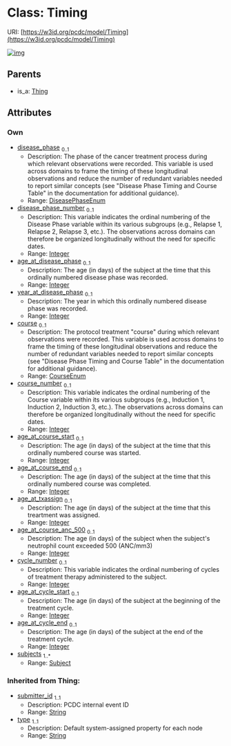 
# Class: Timing




URI: [https://w3id.org/pcdc/model/Timing](https://w3id.org/pcdc/model/Timing)


[![img](https://yuml.me/diagram/nofunky;dir:TB/class/[Subject]<subjects%201..*-++[Timing&#124;disease_phase:DiseasePhaseEnum%20%3F;disease_phase_number:integer%20%3F;age_at_disease_phase:integer%20%3F;year_at_disease_phase:integer%20%3F;course:CourseEnum%20%3F;course_number:integer%20%3F;age_at_course_start:integer%20%3F;age_at_course_end:integer%20%3F;age_at_txassign:integer%20%3F;age_at_course_anc_500:integer%20%3F;cycle_number:integer%20%3F;age_at_cycle_start:integer%20%3F;age_at_cycle_end:integer%20%3F;submitter_id(i):string;type(i):string],[Thing]^-[Timing],[Thing],[Subject])](https://yuml.me/diagram/nofunky;dir:TB/class/[Subject]<subjects%201..*-++[Timing&#124;disease_phase:DiseasePhaseEnum%20%3F;disease_phase_number:integer%20%3F;age_at_disease_phase:integer%20%3F;year_at_disease_phase:integer%20%3F;course:CourseEnum%20%3F;course_number:integer%20%3F;age_at_course_start:integer%20%3F;age_at_course_end:integer%20%3F;age_at_txassign:integer%20%3F;age_at_course_anc_500:integer%20%3F;cycle_number:integer%20%3F;age_at_cycle_start:integer%20%3F;age_at_cycle_end:integer%20%3F;submitter_id(i):string;type(i):string],[Thing]^-[Timing],[Thing],[Subject])

## Parents

 *  is_a: [Thing](Thing.md)

## Attributes


### Own

 * [disease_phase](disease_phase.md)  <sub>0..1</sub>
     * Description: The phase of the cancer treatment process during which relevant observations were recorded. This variable is used across domains to frame the timing of these longitudinal observations and reduce the number of redundant variables needed to report similar concepts (see "Disease Phase Timing and Course Table" in the documentation for additional guidance).
     * Range: [DiseasePhaseEnum](DiseasePhaseEnum.md)
 * [disease_phase_number](disease_phase_number.md)  <sub>0..1</sub>
     * Description: This variable indicates the ordinal numbering of the Disease Phase variable within its various subgroups (e.g., Relapse 1, Relapse 2, Relapse 3, etc.). The observations across domains can therefore be organized longitudinally without the need for specific dates.
     * Range: [Integer](types/Integer.md)
 * [age_at_disease_phase](age_at_disease_phase.md)  <sub>0..1</sub>
     * Description: The age (in days) of the subject at the time that this ordinally numbered disease phase was recorded.
     * Range: [Integer](types/Integer.md)
 * [year_at_disease_phase](year_at_disease_phase.md)  <sub>0..1</sub>
     * Description: The year in which this ordinally numbered disease phase was recorded.
     * Range: [Integer](types/Integer.md)
 * [course](course.md)  <sub>0..1</sub>
     * Description: The protocol treatment "course" during which relevant observations were recorded. This variable is used across domains to frame the timing of these longitudinal observations and reduce the number of redundant variables needed to report similar concepts (see "Disease Phase Timing and Course Table" in the documentation for additional guidance).
     * Range: [CourseEnum](CourseEnum.md)
 * [course_number](course_number.md)  <sub>0..1</sub>
     * Description: This variable indicates the ordinal numbering of the Course variable within its various subgroups (e.g., Induction 1, Induction 2, Induction 3, etc.). The observations across domains can therefore be organized longitudinally without the need for specific dates.
     * Range: [Integer](types/Integer.md)
 * [age_at_course_start](age_at_course_start.md)  <sub>0..1</sub>
     * Description: The age (in days) of the subject at the time that this ordinally numbered course was started.
     * Range: [Integer](types/Integer.md)
 * [age_at_course_end](age_at_course_end.md)  <sub>0..1</sub>
     * Description: The age (in days) of the subject at the time that this ordinally numbered course was completed.
     * Range: [Integer](types/Integer.md)
 * [age_at_txassign](age_at_txassign.md)  <sub>0..1</sub>
     * Description: The age (in days) of the subject at the time that this treartment was assigned.
     * Range: [Integer](types/Integer.md)
 * [age_at_course_anc_500](age_at_course_anc_500.md)  <sub>0..1</sub>
     * Description: The age (in days) of the subject when the subject's neutrophil count exceeded 500 (ANC/mm3)
     * Range: [Integer](types/Integer.md)
 * [cycle_number](cycle_number.md)  <sub>0..1</sub>
     * Description: This variable indicates the ordinal numbering of cycles of treatment therapy administered to the subject.
     * Range: [Integer](types/Integer.md)
 * [age_at_cycle_start](age_at_cycle_start.md)  <sub>0..1</sub>
     * Description: The age (in days) of the subject at the beginning of the treatment cycle.
     * Range: [Integer](types/Integer.md)
 * [age_at_cycle_end](age_at_cycle_end.md)  <sub>0..1</sub>
     * Description: The age (in days) of the subject at the end of the treatment cycle.
     * Range: [Integer](types/Integer.md)
 * [subjects](subjects.md)  <sub>1..\*</sub>
     * Range: [Subject](Subject.md)

### Inherited from Thing:

 * [submitter_id](submitter_id.md)  <sub>1..1</sub>
     * Description: PCDC internal event ID
     * Range: [String](types/String.md)
 * [type](type.md)  <sub>1..1</sub>
     * Description: Default system-assigned property for each node
     * Range: [String](types/String.md)
